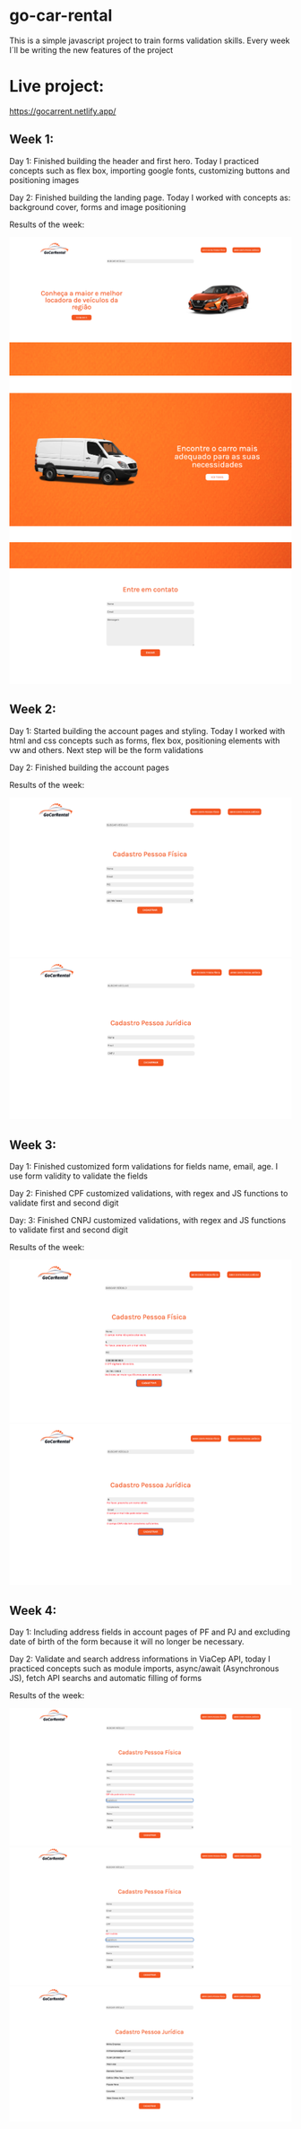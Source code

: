 # go-car-rental


This is a simple javascript project to train forms validation skills.
Every week I´ll be writing the new features of the project

# Live project:

https://gocarrent.netlify.app/

## Week 1:

Day 1:
    Finished building the header and first hero. Today I practiced concepts such as flex box, importing google fonts, customizing buttons and positioning images

Day 2:
    Finished building the landing page. Today I worked with concepts as: background cover, forms and image positioning

Results of the week:

<img title="a title" alt="Alt text" src="/images/landing1.png">

<img title="a title" alt="Alt text" src="/images/landing2.png">

<img title="a title" alt="Alt text" src="/images/landing3.png">

## Week 2:

Day 1:
    Started building the account pages and styling. Today I worked with html and css concepts such as forms, flex box, positioning elements with vw
and others. Next step will be the form validations

Day 2:
    Finished building the account pages

Results of the week:

<img title="a title" alt="Alt text" src="/images/account-pf.png">

<img title="a title" alt="Alt text" src="/images/account-pj.png">

## Week 3:

Day 1: 
    Finished customized form validations for fields name, email, age. I use form validity to validate the fields

Day 2:
    Finished CPF customized validations, with regex and JS functions to validate first and second digit

Day: 3:
    Finished CNPJ customized validations, with regex and JS functions to validate first and second digit


Results of the week:

<img title="a title" alt="Alt text" src="/images/account-pf-valid.png">

<img title="a title" alt="Alt text" src="/images/account-pj-valid.png">

## Week 4:

Day 1: 
    Including address fields in account pages of PF and PJ and excluding date of birth of the form because it will no longer be necessary.

Day 2:
    Validate and search address informations in ViaCep API, today I practiced concepts such as module imports, async/await (Asynchronous JS), fetch API searchs and automatic filling of forms


Results of the week:

<img title="a title" alt="Alt text" src="/images/cep-valid1.png">

<img title="a title" alt="Alt text" src="/images/cep-valid2.png">

<img title="a title" alt="Alt text" src="/images/cep-valid3.png">
